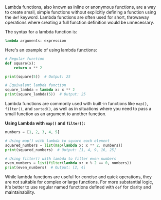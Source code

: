 Lambda functions, also known as inline or anonymous functions, are a way to create small, simple functions without explicitly defining a function using the `def` keyword. Lambda functions are often used for short, throwaway operations where creating a full function definition would be unnecessary.

The syntax for a lambda function is:
```python
lambda arguments: expression
```

Here's an example of using lambda functions:

```python
# Regular function
def square(x):
    return x ** 2

print(square(5))  # Output: 25

# Equivalent lambda function
square_lambda = lambda x: x ** 2
print(square_lambda(5))  # Output: 25
```

Lambda functions are commonly used with built-in functions like `map()`, `filter()`, and `sorted()`, as well as in situations where you need to pass a small function as an argument to another function.

**Using Lambda with `map()` and `filter()`:**

```python
numbers = [1, 2, 3, 4, 5]

# Using map() with lambda to square each element
squared_numbers = list(map(lambda x: x ** 2, numbers))
print(squared_numbers)  # Output: [1, 4, 9, 16, 25]

# Using filter() with lambda to filter even numbers
even_numbers = list(filter(lambda x: x % 2 == 0, numbers))
print(even_numbers)  # Output: [2, 4]
```

While lambda functions are useful for concise and quick operations, they are not suitable for complex or large functions. For more substantial logic, it's better to use regular named functions defined with `def` for clarity and maintainability.
